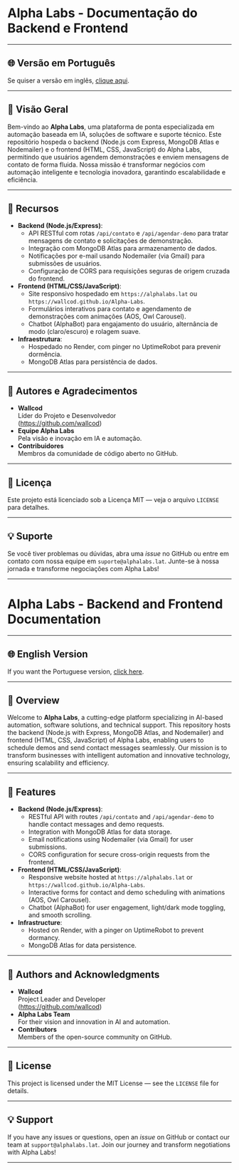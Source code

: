 # Alpha Labs - Documentação do Backend e Frontend

---
<a id="versao-em-portugues"></a>

## 🌐 Versão em Português
Se quiser a versão em inglês, [clique aqui](#versao-em-ingles).

---

## 🎯 Visão Geral
Bem-vindo ao **Alpha Labs**, uma plataforma de ponta especializada em automação baseada em IA, soluções de software e suporte técnico. Este repositório hospeda o backend (Node.js com Express, MongoDB Atlas e Nodemailer) e o frontend (HTML, CSS, JavaScript) do Alpha Labs, permitindo que usuários agendem demonstrações e enviem mensagens de contato de forma fluida. Nossa missão é transformar negócios com automação inteligente e tecnologia inovadora, garantindo escalabilidade e eficiência.

---

## 🚀 Recursos
- **Backend (Node.js/Express)**:
  - API RESTful com rotas `/api/contato` e `/api/agendar-demo` para tratar mensagens de contato e solicitações de demonstração.
  - Integração com MongoDB Atlas para armazenamento de dados.
  - Notificações por e-mail usando Nodemailer (via Gmail) para submissões de usuários.
  - Configuração de CORS para requisições seguras de origem cruzada do frontend.
- **Frontend (HTML/CSS/JavaScript)**:
  - Site responsivo hospedado em `https://alphalabs.lat` ou `https://wallcod.github.io/Alpha-Labs`.
  - Formulários interativos para contato e agendamento de demonstrações com animações (AOS, Owl Carousel).
  - Chatbot (AlphaBot) para engajamento do usuário, alternância de modo (claro/escuro) e rolagem suave.
- **Infraestrutura**:
  - Hospedado no Render, com pinger no UptimeRobot para prevenir dormência.
  - MongoDB Atlas para persistência de dados.

---

## 👤 Autores e Agradecimentos
- **Wallcod**  
  Líder do Projeto e Desenvolvedor  
  (https://github.com/wallcod)
- **Equipe Alpha Labs**  
  Pela visão e inovação em IA e automação.
- **Contribuidores**  
  Membros da comunidade de código aberto no GitHub.

---

## 📜 Licença
Este projeto está licenciado sob a Licença MIT — veja o arquivo `LICENSE` para detalhes.

---

## 💡 Suporte
Se você tiver problemas ou dúvidas, abra uma *issue* no GitHub ou entre em contato com nossa equipe em `suporte@alphalabs.lat`. Junte-se à nossa jornada e transforme negociações com Alpha Labs!

---

<a id="versao-em-ingles"></a>

# Alpha Labs - Backend and Frontend Documentation

---

## 🌐 English Version
If you want the Portuguese version, [click here](#versao-em-portugues).

---

## 🎯 Overview
Welcome to **Alpha Labs**, a cutting-edge platform specializing in AI-based automation, software solutions, and technical support. This repository hosts the backend (Node.js with Express, MongoDB Atlas, and Nodemailer) and frontend (HTML, CSS, JavaScript) of Alpha Labs, enabling users to schedule demos and send contact messages seamlessly. Our mission is to transform businesses with intelligent automation and innovative technology, ensuring scalability and efficiency.

---

## 🚀 Features
- **Backend (Node.js/Express)**:
  - RESTful API with routes `/api/contato` and `/api/agendar-demo` to handle contact messages and demo requests.
  - Integration with MongoDB Atlas for data storage.
  - Email notifications using Nodemailer (via Gmail) for user submissions.
  - CORS configuration for secure cross-origin requests from the frontend.
- **Frontend (HTML/CSS/JavaScript)**:
  - Responsive website hosted at `https://alphalabs.lat` or `https://wallcod.github.io/Alpha-Labs`.
  - Interactive forms for contact and demo scheduling with animations (AOS, Owl Carousel).
  - Chatbot (AlphaBot) for user engagement, light/dark mode toggling, and smooth scrolling.
- **Infrastructure**:
  - Hosted on Render, with a pinger on UptimeRobot to prevent dormancy.
  - MongoDB Atlas for data persistence.

---

## 👤 Authors and Acknowledgments
- **Wallcod**  
  Project Leader and Developer  
  (https://github.com/wallcod)
- **Alpha Labs Team**  
  For their vision and innovation in AI and automation.
- **Contributors**  
  Members of the open-source community on GitHub.

---

## 📜 License
This project is licensed under the MIT License — see the `LICENSE` file for details.

---

## 💡 Support
If you have any issues or questions, open an *issue* on GitHub or contact our team at `support@alphalabs.lat`. Join our journey and transform negotiations with Alpha Labs!

---

<a id="versao-em-portugues"></a>